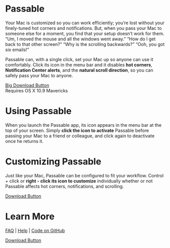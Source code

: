 # Passable

Your Mac is customized so you can work efficiently; you’re lost without your finely-tuned hot corners and notifications. But, when you pass your Mac to someone else for a moment, you find that your setup doesn’t work for them. “Um, I moved the mouse and all the windows went away.” “How do I get back to that other screen?” “Why is the scrolling backwards?” “Ooh, you got six emails!”

Passable can, with a single click, set your Mac up so anyone can use it comfortably. Click its icon in the menu bar and it disables **hot corners**, **Notification Center alerts**, and the **natural scroll direction**, so you can safely pass your Mac to anyone.

[Big Download Button](http://passableapp.com/download)  
Requires OS X 10.9 Mavericks

# Using Passable

When you launch the Passable app, its icon appears in the menu bar at the top of your screen. Simply **click the icon to activate** Passable before passing your Mac to a friend or colleague, and click again to deactivate once he returns it.

# Customizing Passable

Just like your Mac, Passable can be configured to fit your workflow. Control + click or **right - click its icon to customize** individually whether or not Passable affects hot corners, notifications, and scrolling.

[Download Button](http://passableapp.com/download)

# Learn More

[FAQ](http://passableapp.com/faq.html) | [Help](http://passableapp.com/help) | [Code on GitHub](https://github.com/ngreenstein/passable)

[Download Button](http://passableapp.com/download)